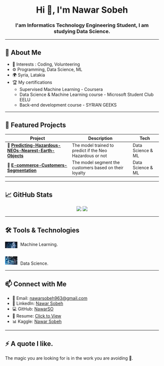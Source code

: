 <h1 align="center">Hi 👋, I'm Nawar Sobeh</h1>
<h3 align="center"> I'am Informatics Technology Engineering Student, I am studying Data Science. </h3>

---

<h2>📍 About Me</h2>
<ul>
  <li>🧠 Interests : Coding, Volunteering </li>
  <li>⚙️ Programming, Data Science, ML</li>
  <li>🌍 Syria, Latakia </li>
 
  <li>🏆 My certifications 
        <ul>
            <li>Supervised Machine Learning - Coursera </li>
            <li>Data Science & Machine Learning course - Microsoft Student Club EELU </li>
            <li>Back-end development course - SYRIAN GEEKS </li>
        </ul>
  </li>

</ul>

---

<h2>🚀 Featured Projects</h2>

| Project | Description | Tech |
|--------|-------------|------|
| 🔹 [**Predicting-Hazardous-NEOs-Nearest-Earth-Objects**](#) | The model trained to predict if the Neo Hazardous or not  | Data Science & ML |
| 🔹 [**E-commerce-Customers-Segmentation**](#) | The model segment the customers based on their loyalty| Data Science & ML |

---

<h2>📈 GitHub Stats</h2>

<p align="center">
  <img src="https://github-readme-stats.vercel.app/api?username=NawarSO&show_icons=true&theme=radical" width="50%"/>
  <img src="https://github-readme-streak-stats.herokuapp.com/?user=NawarSO&theme=radical" width="50%"/>
</p>

---

<h2>🛠 Tools & Technologies</h2>
<p align="left">
  <img src="assets/ML.jpg" width="40" title = 'Machine Learning' style = "float : left ; margin-right: 10px; " />  <p> Machine Learning. </p>
  <br>
  <img src="assets/data science.jpg" width="40" title = 'Data Science' style = "float : left ; margin-right: 10px; " /> <p> Data Science. </p>
  <!-- Add more icons here -->
</p>

---

<h2>📫 Connect with Me</h2>
<ul>
  <li>📧 Email: <a href="mailto:nawarsobeh963@gmail.com">nawarsobeh963@gmail.com</a></li>
  <li>💼 LinkedIn: <a href="https://www.linkedin.com/in/nawar-sobeh-6409972b3">Nawar Sobeh</a></li>
  <li>💻 GitHub: <a href="https://github.com/NawarSO">NawarSO</a></li>
  <li>📄 Resume: <a href="assets/NawarSobeh&apos;s CV.docx">Click to View</a></li>
  <li>📊 Kaggle: <a href="https://www.kaggle.com/nawar2">Nawar Sobeh</a></li> </li>
</ul>

---

<h2>⚡ A quote I like. </h2>
<p>The magic you are looking for is in the work you are avoiding 🖤.</p>
